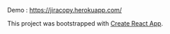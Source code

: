 Demo : https://jiracopy.herokuapp.com/

This project was bootstrapped with [Create React App](https://github.com/facebookincubator/create-react-app).
